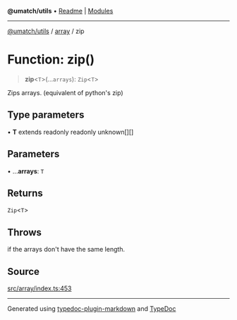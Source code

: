 **@umatch/utils** • [Readme](../../index.md) \| [Modules](../../modules.md)

***

[@umatch/utils](../../modules.md) / [array](../index.md) / zip

# Function: zip()

> **zip**\<`T`\>(...`arrays`): `Zip`\<`T`\>

Zips arrays. (equivalent of python's zip)

## Type parameters

• **T** extends readonly readonly unknown[][]

## Parameters

• ...**arrays**: `T`

## Returns

`Zip`\<`T`\>

## Throws

if the arrays don't have the same length.

## Source

[src/array/index.ts:453](https://github.com/umatch-oficial/utils/blob/7d512db/src/array/index.ts#L453)

***

Generated using [typedoc-plugin-markdown](https://www.npmjs.com/package/typedoc-plugin-markdown) and [TypeDoc](https://typedoc.org/)
